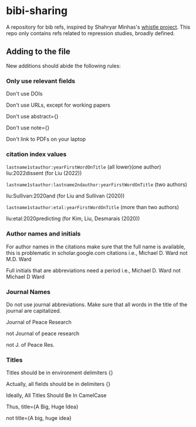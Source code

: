 bibi-sharing
=======

A repository for bib refs, inspired by Shahryar Minhas's [whistle project](https://github.com/s7minhas/whistle?tab=readme-ov-file#whistle).
This repo only contains refs related to repression studies, broadly defined.

## Adding to the file 

New additions should abide the following rules:

### Only use relevant fields

Don't use DOIs

Don't use URLs, except for working papers 

Don't use abstract={}

Don't use note={}

Don't link to PDFs on your laptop


### citation index values

`lastname1stauthor:yearFirstWordOnTitle`  (all lower)(one author) 
liu:2022dissent (for Liu (2022))

`lastname1stauthor:lastname2ndauthor:yearFirstWordOnTitle`  (two authors) 

liu:Sullivan:2020and (for Liu and Sullivan (2020))

`lastname1stauthor:etal:yearFirstWordOnTitle`   (more than two authors) 

liu:etal:2020predicting  (for Kim, Liu, Desmarais (2020))

### Author names and initials 

For author names in the citations make sure that the full name is available, 
this is problematic in scholar.google.com citations
i.e., Michael D. Ward not M.D. Ward

Full initials that are abbreviations need a period
i.e., Michael D. Ward not Michael D Ward

### Journal Names

Do not use journal abbreviations. Make sure that all words in the title of the journal are capitalized.

Journal of Peace Research 

not Journal of peace research 

not J. of Peace Res.

### Titles 

Titles should be in environment delimiters {}

Actually, all fields should be in delimiters {} 

Ideally, All Titles Should Be In CamelCase  

Thus, title={A Big, Huge Idea} 

not title={A big, huge idea}


